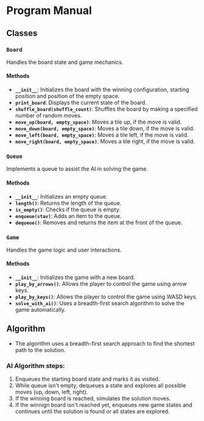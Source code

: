 # Program Manual

## Classes

### `Board`
Handles the board state and game mechanics.

#### Methods
- **`__init__`**: Initializes the board with the winning configuration, starting position and position of the empty space.
- **`print_board`**: Displays the current state of the board.
- **`shuffle_board(shuffle_count)`**: Shuffles the board by making a specified number of random moves.
- **`move_up(board, empty_space)`**: Moves a tile up, if the move is valid.
- **`move_down(board, empty_space)`**: Moves a tile down, if the move is valid.
- **`move_left(board, empty_space)`**: Moves a tile left, if the move is valid.
- **`move_right(board, empty_space)`**: Moves a tile right, if the move is valid.

### `Queue`
Implements a queue to assist the AI in solving the game.

#### Methods
- **`__init__`**: Initializes an empty queue.
- **`length()`**: Returns the length of the queue.
- **`is_empty()`**: Checks if the queue is empty.
- **`enqueue(stav)`**: Adds an item to the queue.
- **`dequeue()`**: Removes and returns the item at the front of the queue.

### `Game`
Handles the game logic and user interactions.

#### Methods
- **`__init__`**: Initializes the game with a new board.
- **`play_by_arrows()`**: Allows the player to control the game using arrow keys.
- **`play_by_keys()`**: Allows the player to control the game using WASD keys.
- **`solve_with_ai()`**: Uses a breadth-first search algorithm to solve the game automatically.

## Algorithm

- The algorithm uses a breadth-first search approach to find the shortest path to the solution.

### AI Algorithm steps:
1. Enqueues the starting board state and marks it as visited.
2. While queue isn't empty, dequeues a state and explores all possible moves (up, down, left, right).
3. If the winning board is reached, simulates the solution moves.
4. If the winnign board isn't reached yet, enqueues new game states and continues until the solution is found or all states are explored.
